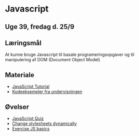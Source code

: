 <!-- JS use if these pages are used as githubpages. can be deleted if used elsewhere -->
<script src="https://code.jquery.com/jquery-3.2.1.min.js"></script>
<script src="script.js"></script>

# Javascript 

## Uge 39, fredag d. 25/9

## Læringsmål
At kunne bruge Javascript til basale programeringsopgaver og til manipulering af DOM (Document Object Model)

## Materiale
* [JavaScript Tutorial](https://www.w3schools.com/js/default.asp)
* [Kodeeksempler fra undervisningen](https://github.com/dat19b/javascript)

## Øvelser
* [JavaScript Quiz](https://www.w3schools.com/quiztest/quiztest.asp?qtest=JavaScript)
* [Change stylesheets dynamically](https://docs.google.com/document/d/e/2PACX-1vQoh5GMyTDX3eXPO1thdcLP-t5Stj-QGp341C-4JIq6Lxx8MBrMhVW-d_UOtImHfKXmN_FN4omGa6Ur/pub)
* [Exercise JS basics](https://docs.google.com/document/d/e/2PACX-1vRL_YsHe704YRxUtzZ4ojlepExNz_jKWcbe07dhOsiw0QQbeV9gExvZrvn9fKLvBm4kMdIgqx0E7MVw/pub)

